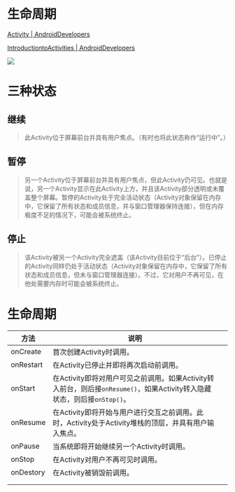 # 生命周期
[Activity | AndroidDevelopers](https://developer.android.google.cn/guide/components/activities.html#Lifecycle)

[IntroductiontoActivities | AndroidDevelopers](https://developer.android.google.cn/guide/components/activities/intro-activities)

![](https://developer.android.google.cn/images/activity_lifecycle.png)

# 三种状态
## 继续
>此Activity位于屏幕前台并具有用户焦点。（有时也将此状态称作“运行中”。）

## 暂停
>另一个Activity位于屏幕前台并具有用户焦点，但此Activity仍可见。也就是说，另一个Activity显示在此Activity上方，并且该Activity部分透明或未覆盖整个屏幕。暂停的Activity处于完全活动状态（Activity对象保留在内存中，它保留了所有状态和成员信息，并与窗口管理器保持连接），但在内存极度不足的情况下，可能会被系统终止。

## 停止
>该Activity被另一个Activity完全遮盖（该Activity目前位于“后台”）。已停止的Activity同样仍处于活动状态（Activity对象保留在内存中，它保留了所有状态和成员信息，但未与窗口管理器连接）。不过，它对用户不再可见，在他处需要内存时可能会被系统终止。

# 生命周期

|方法|说明||
|----|----|----|
|onCreate|首次创建Activity时调用。||
|onRestart|在Activity已停止并即将再次启动前调用。||
|onStart|在Activity即将对用户可见之前调用。如果Activity转入前台，则后接`onResume()`，如果Activity转入隐藏状态，则后接`onStop()`。||
|onResume|在Activity即将开始与用户进行交互之前调用。此时，Activity处于Activity堆栈的顶层，并具有用户输入焦点。||
|onPause|当系统即将开始继续另一个Activity时调用。||
|onStop|在Activity对用户不再可见时调用。||
|onDestory|在Activity被销毁前调用。||
||||
||||

